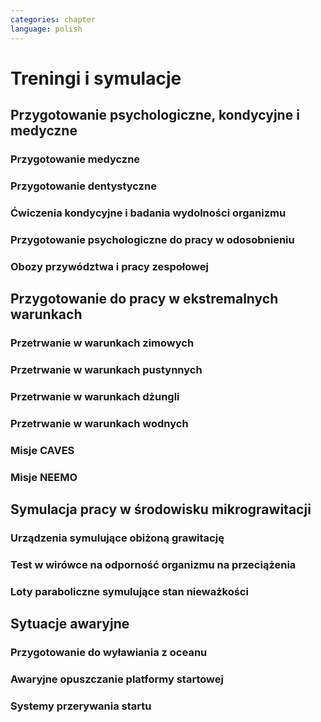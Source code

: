 ```yaml
---
categories: chapter
language: polish
---
```


# Treningi i symulacje
<!-- TODO: Treningi i symulacje
- Astronaut Pilots and Commanders are a breed apart, as are Test Pilots.  These are people with total control over their emotions and reactions, rarely if ever flustered.  If you've watched test pilots flying aircraft in Air Shows, and seen planes literally come apart and the pilot stays seemingly forever in the cockpit, before a last ditch ejection, then you know the kind of people I'm talking about.  I have flown simulations with Astronauts and they really do have ice water running through their veins.  Nothing rattles them.  They do not have a death wish, but they face every situation, including the toughest ones, with a calm that's nearly impossible to believe.
- http://www.asc-csa.gc.ca/eng/astronauts/about-the-job/basic-training.asp
- Canadian Astronaut Basic training covers many subjects, including:
    - CSA orientation
    - History of space flight
    - Fundamentals of space flight
    - Space operations and procedures
    - International Space Station systems
    - Life science
    - Materials and fluid science
    - Earth observation
    - Space science
    - Robotics
    - Human behaviour and performance
    - Flight training
    - Parachute jumps
    - Physical training
    - First aid and CPR
    - Language training (e.g. learning Russian)
    - Operation of photographic equipment
    - Media relations
    - Survival training
- http://www.asc-csa.gc.ca/eng/astronauts/about-the-job/flight-training.asp
- http://www.asc-csa.gc.ca/eng/astronauts/about-the-job/ongoing-training.asp
-->

## Przygotowanie psychologiczne, kondycyjne i medyczne

### Przygotowanie medyczne
<!-- TODO: Przygotowanie medyczne
- http://www.asc-csa.gc.ca/eng/astronauts/about-the-job/ongoing-training.asp
- Given all of the risks involved in space missions and the requirements of certain scientific experiments, the astronauts must be able to perform medical interventions if necessary, such as:
    - drawing blood
    - ultrasounds
    - cardio-pulmonary resuscitation
    - sutures
-->

### Przygotowanie dentystyczne
<!-- TODO:
- http://www.asc-csa.gc.ca/eng/astronauts/about-the-job/ongoing-training.asp
- In 1973, cosmonaut Yuri Romanenko experienced tooth pain during the Salyut 6 mission. He suffered for two weeks until the crew returned to Earth! Since then, astronauts have received training in dentistry.
-->

### Ćwiczenia kondycyjne i badania wydolności organizmu

### Przygotowanie psychologiczne do pracy w odosobnieniu
<!-- TODO:
- Przygotowanie do samotności
- Brak bliskich
- Psychika
- requirements: mental, spiritual (emotional), physical fitness
- dealing with stress, emotional and physical
-->

### Obozy przywództwa i pracy zespołowej

## Przygotowanie do pracy w ekstremalnych warunkach
<!-- TODO: Ekstremalne warunki
- hiking
- planetary science
- geology
- poznawanie siebie i innych w zespole aby być lepszymi kumplami
    - expeditionary training
    - graduation of national outdoor leadership school, Orlando, Wyoming (hike 8 days and 8 nights)
        - east temple peak
        - walking up to the peak holding hands z innymi
- Tzw. survival training
- kiedy takie sytuacje mogą wystąpić?
- desert training
- water training
- jungle survival training
- cook and eat snake
- how to make a water in the desert
-->

### Przetrwanie w warunkach zimowych

### Przetrwanie w warunkach pustynnych

### Przetrwanie w warunkach dżungli

### Przetrwanie w warunkach wodnych

### Misje CAVES

### Misje NEEMO
<!-- TODO: NEEMO
- Key West, Florida
- Day 1
    - zapoznanie z wodą
    - nurkowanie w rafie koralowej
    - nauka nurkowania
- Day 2
    - zapoznanie ze sprzętem, hełm
-->

## Symulacja pracy w środowisku mikrograwitacji

### Urządzenia symulujące obiżoną grawitację
<!-- TODO: Urządzenia symulujące obiżoną grawitację
- liny (z programu apollo)
- urządzenie na którym trenował Ed White poruszanie się w kosmosie
-  MAT Multi Axial Trainer
- vertical threadmill
-->

### Test w wirówce na odporność organizmu na przeciążenia

### Loty paraboliczne symulujące stan nieważkości
<!-- TODO: Loty paraboliczne symulujące stan nieważkości
- (Zero-G Flight) - Vomit Commet
- Poprzenie samoloty wykorzystywane przez NASA
- Zero-G corp Boeing 727
- Samoloty wykorzystywane przez Ruskich
- ESA samolot
-->

## Sytuacje awaryjne
<!-- TODO: Sytuacje awaryjne
- In his book, An Astronaut's Guide to Life on Earth, astronaut Chris Hadfield explains a chilling training exercise called a 'death sim'. It's designed to help prepare astronauts for what they should do in the event of the death of one of their colleagues. Death sims usually operate as a roundtable discussion in which one astronaut is announced as having died and whoever is leading the exercise will throw curveballs into the hypothetical scenario that plays out. In his book, Hadfield explains what it was like listening to his own death sim played out: "We've just received word from the Station: Chris is dead." Immediately, people start working the problem. Okay, what are we going to do with his corpse? There are no body bags on Station, so should we shove it in a spacesuit and stick it in a locker? But what about the smell? Should we send it back to Earth on a resupply ship and let it burn up with the rest of the garbage on re-entry? Jettison it during a spacewalk and let it float away into space? The death sims force the astronauts to really think through how they should respond, Hadfield writes: "Who should tell my parents their son is dead? By phone or in person? Where will they even be - at the farm or at the cottage? Do we need two plans, then, depending on where my mom and dad are?" I'm guessing a similar sim might have been done for the Apollo astronauts.
-->

### Przygotowanie do wyławiania z oceanu
<!-- TODO: Przygotowanie do wyławiania z oceanu
- Przy szkoleniu wodnym, opuszczanie kapsuły w wodzie są dwie opcje
    - w skafandrze wodnym suchym (zdążyli się przebrać)
    - Awaryjne w skafandrze Sokol
- Odpalanie racy i dmuchanie jacketów jak nurkowie
-->

### Awaryjne opuszczanie platformy startowej
<!-- TODO: Awaryjne opuszczanie platformy startowej
- MRAP - Mine resistant ambush protected vehicles  - opancerzony samochód do ewakuacji astronautów z launch pad
- Wagoniki ze space shuttle
-->

### Systemy przerywania startu
